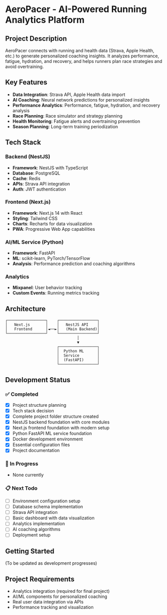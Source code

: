 # AeroPacer - AI-Powered Running Analytics Platform

## Project Description
AeroPacer connects with running and health data (Strava, Apple Health, etc.) to generate personalized coaching insights. It analyzes performance, fatigue, hydration, and recovery, and helps runners plan race strategies and avoid overtraining.

## Key Features
- **Data Integration**: Strava API, Apple Health data import
- **AI Coaching**: Neural network predictions for personalized insights
- **Performance Analytics**: Performance, fatigue, hydration, and recovery analysis
- **Race Planning**: Race simulator and strategy planning
- **Health Monitoring**: Fatigue alerts and overtraining prevention
- **Season Planning**: Long-term training periodization

## Tech Stack

### Backend (NestJS)
- **Framework**: NestJS with TypeScript
- **Database**: PostgreSQL
- **Cache**: Redis
- **APIs**: Strava API integration
- **Auth**: JWT authentication

### Frontend (Next.js)
- **Framework**: Next.js 14 with React
- **Styling**: Tailwind CSS
- **Charts**: Recharts for data visualization
- **PWA**: Progressive Web App capabilities

### AI/ML Service (Python)
- **Framework**: FastAPI
- **ML**: scikit-learn, PyTorch/TensorFlow
- **Analysis**: Performance prediction and coaching algorithms

### Analytics
- **Mixpanel**: User behavior tracking
- **Custom Events**: Running metrics tracking

## Architecture
```
┌─────────────────┐    ┌─────────────────┐
│   Next.js       │    │   NestJS API    │
│   Frontend      │◄──►│   (Main Backend)│
└─────────────────┘    └─────────────────┘
                                │
                                ▼
                       ┌─────────────────┐
                       │  Python ML      │
                       │  Service        │
                       │  (FastAPI)      │
                       └─────────────────┘
```

## Development Status

### ✅ Completed
- [x] Project structure planning
- [x] Tech stack decision
- [x] Complete project folder structure created
- [x] NestJS backend foundation with core modules
- [x] Next.js frontend foundation with modern setup
- [x] Python FastAPI ML service foundation
- [x] Docker development environment
- [x] Essential configuration files
- [x] Project documentation

### 🚧 In Progress
- None currently

### 📋 Next Todo
- [ ] Environment configuration setup
- [ ] Database schema implementation
- [ ] Strava API integration
- [ ] Basic dashboard with data visualization
- [ ] Analytics implementation
- [ ] AI coaching algorithms
- [ ] Deployment setup

## Getting Started
(To be updated as development progresses)

## Project Requirements
- Analytics integration (required for final project)
- AI/ML components for personalized coaching
- Real user data integration via APIs
- Performance tracking and visualization
